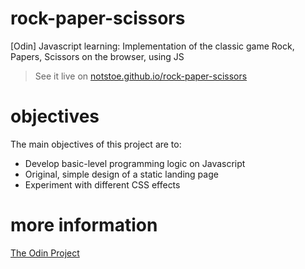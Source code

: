 # rock-paper-scissors
[Odin] Javascript learning: Implementation of the classic game Rock, Papers, Scissors on the browser, using JS

> See it live on [notstoe.github.io/rock-paper-scissors](https://notostoe.github.io/rock-paper-scissors/)

# objectives
The main objectives of this project are to:
- Develop basic-level programming logic on Javascript
- Original, simple design of a static landing page
- Experiment with different CSS effects

# more information
[The Odin Project](https://www.theodinproject.com/courses/web-development-101/lessons/rock-paper-scissors)

